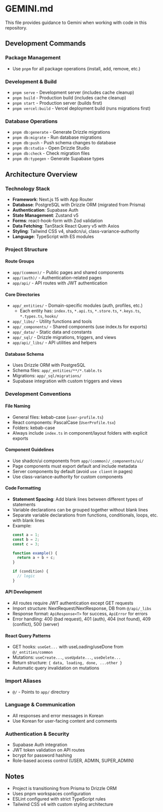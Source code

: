 # GEMINI.md

This file provides guidance to Gemini when working with code in this repository.

## Development Commands

### Package Management
- Use `pnpm` for all package operations (install, add, remove, etc.)

### Development & Build
- `pnpm serve` - Development server (includes cache cleanup)
- `pnpm build` - Production build (includes cache cleanup)
- `pnpm start` - Production server (builds first)
- `pnpm vercel:build` - Vercel deployment build (runs migrations first)

### Database Operations
- `pnpm db:generate` - Generate Drizzle migrations
- `pnpm db:migrate` - Run database migrations
- `pnpm db:push` - Push schema changes to database
- `pnpm db:studio` - Open Drizzle Studio
- `pnpm db:check` - Check migration files
- `pnpm db:typegen` - Generate Supabase types

## Architecture Overview

### Technology Stack
- **Framework**: Next.js 15 with App Router
- **Database**: PostgreSQL with Drizzle ORM (migrated from Prisma)
- **Authentication**: Supabase Auth
- **State Management**: Zustand v5
- **Forms**: react-hook-form with Zod validation
- **Data Fetching**: TanStack React Query v5 with Axios
- **Styling**: Tailwind CSS v4, shadcn/ui, class-variance-authority
- **Language**: TypeScript with ES modules

### Project Structure

#### Route Groups
- `app/(common)/` - Public pages and shared components
- `app/(auth)/` - Authentication-related pages
- `app/api/` - API routes with JWT authentication

#### Core Directories
- `app/_entities/` - Domain-specific modules (auth, profiles, etc.)
  - Each entity has: `index.ts`, `*.api.ts`, `*.store.ts`, `*.keys.ts`, `*.types.ts`, `hooks/`
- `app/_libs/` - Utility functions and tools
- `app/_components/` - Shared components (use index.ts for exports)
- `app/_data/` - Static data and constants
- `app/_sql/` - Drizzle migrations, triggers, and views
- `app/api/_libs/` - API utilities and helpers

#### Database Schema
- Uses Drizzle ORM with PostgreSQL
- Schema files: `app/_entities/**/*.table.ts`
- Migrations: `app/_sql/migrations/`
- Supabase integration with custom triggers and views

### Development Conventions

#### File Naming
- General files: kebab-case (`user-profile.ts`)
- React components: PascalCase (`UserProfile.tsx`)
- Folders: kebab-case
- Always include `index.ts` in component/layout folders with explicit exports

#### Component Guidelines
- Use shadcn/ui components from `app/(common)/_components/ui/`
- Page components must export default and include metadata
- Server components by default (avoid `use client` in pages)
- Use class-variance-authority for custom components

#### Code Formatting
- **Statement Spacing**: Add blank lines between different types of statements
- Variable declarations can be grouped together without blank lines
- Separate variable declarations from functions, conditionals, loops, etc. with blank lines
- Example:
  ```typescript
  const a = 1;
  const b = 2;
  const c = 3;

  function example() {
    return a + b + c;
  }

  if (condition) {
    // logic
  }
  ```

#### API Development
- All routes require JWT authentication except GET requests
- Import structure: NextRequest/NextResponse, DB from `@/api/_libs`
- Response format: `ApiResponse<T>` for success, `ApiError` for errors
- Error handling: 400 (bad request), 401 (auth), 404 (not found), 409 (conflict), 500 (server)

#### React Query Patterns
- GET hooks: `useGet...` with useLoading/useDone from `@/_entities/common`
- Mutations: `useCreate...`, `useUpdate...`, `useDelete...`
- Return structure: `{ data, loading, done, ...other }`
- Automatic query invalidation on mutations

### Import Aliases
- `@/` - Points to `app/` directory

### Language & Communication
- All responses and error messages in Korean
- Use Korean for user-facing content and comments

### Authentication & Security
- Supabase Auth integration
- JWT token validation on API routes
- bcrypt for password hashing
- Role-based access control (USER, ADMIN, SUPER_ADMIN)

## Notes
- Project is transitioning from Prisma to Drizzle ORM
- Uses pnpm workspaces configuration
- ESLint configured with strict TypeScript rules
- Tailwind CSS v4 with custom styling architecture
